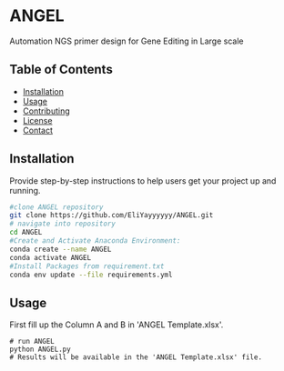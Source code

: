 # ANGEL
Automation NGS primer design for Gene Editing in Large scale

## Table of Contents
- [Installation](#installation)
- [Usage](#usage)
- [Contributing](#contributing)
- [License](#license)
- [Contact](#contact)

## Installation

Provide step-by-step instructions to help users get your project up and running.

```bash
#clone ANGEL repository
git clone https://github.com/EliYayyyyyy/ANGEL.git
# navigate into repository
cd ANGEL
#Create and Activate Anaconda Environment: 
conda create --name ANGEL
conda activate ANGEL
#Install Packages from requirement.txt
conda env update --file requirements.yml
```
## Usage
First fill up the Column A and B in 'ANGEL Template.xlsx'.
```
# run ANGEL
python ANGEL.py
# Results will be available in the 'ANGEL Template.xlsx' file.
```
